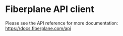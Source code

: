 # Fiberplane API client

Please see the API reference for more documentation:
https://docs.fiberplane.com/api
